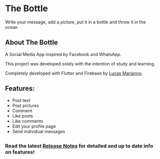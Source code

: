 # The Bottle

Write your message, add a picture, put it in a bottle and throw it in the ocean

## About The Bottle

A Social Media App inspired by Facebook and WhatsApp.

This project was developed solely with the intention of study and learning.

Completely developed with Flutter and Firebase by [Lucas Marianno](https://linktr.ee/lucasmarianno).

## Features:

- Post text
- Post pictures
- Comment
- Like posts
- Like comments
- Edit your profile page
- Send individual messages
##
### Read the latest [Release Notes](https://github.com/lucas-marianno/The-Bottle/releases) for detailed and up to date info on features!
##
